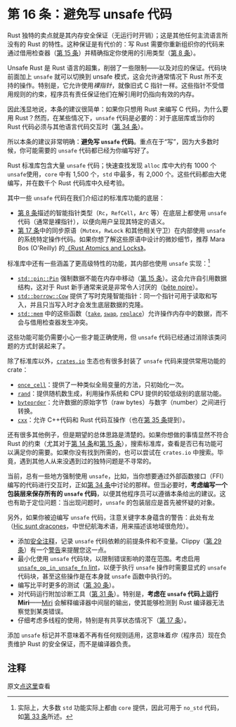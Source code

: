 # 第 16 条：避免写 unsafe 代码

Rust 独特的卖点就是其内存安全保证（无运行时开销）；这是其他任何主流语言所没有的 Rust 的特性。这种保证是有代价的：写 Rust 需要你重新组织你的代码来通过借用检查器（[第 15 条]）并精确指定你使用的引用类型（[第 8 条]）。

Unsafe Rust 是 Rust 语言的超集，削弱了一些限制——以及对应的保证。代码块前面加上 `unsafe` 就可以切换到 unsafe 模式，这会允许通常情况下 Rust 所不支持的操作。特别是，它允许使用*裸指针*，就像旧式 C 指针一样。这些指针不受借用规则的约束，程序员有责任保证他们在解引用时仍指向有效的内存。

因此浅显地说，本条的建议很简单：如果你只想用 Rust 来编写 C 代码，为什么要用 Rust？然而，在某些情况下，`unsafe` 代码是必要的：对于底层库或当你的 Rust 代码必须与其他语言代码交互时（[第 34 条]）。

所以本条的建议非常明确：**避免写 `unsafe` 代码**。重点在于“写”，因为大多数时候，你可能需要的 `unsafe` 代码都已经为你编写好了。

Rust 标准库包含大量 `unsafe` 代码；快速查找发现 `alloc` 库中大约有 1000 个`unsafe`使用，`core` 中有 1,500 个，`std` 中最多，有 2,000 个。这些代码都由大佬编写，并在数千个 Rust 代码库中久经考验。

其中一些 `unsafe` 代码在我们介绍过的标准库功能的底层：

- [第 8 条]描述的智能指针类型（`Rc`，`RefCell`，`Arc` 等）在底层上都使用 `unsafe` 代码（通常是裸指针），以便向用户呈现其特定的语义。
- [第 17 条]中的同步原语（`Mutex`，`RwLock` 和其他相关守卫）在内部使用 `unsafe` 的系统特定操作代码。如果你想了解这些原语中设计的微妙细节，推荐 Mara Bos (O'Reilly) 的[《Rust Atomics and Locks》]。

标准库中还有一些涵盖了更高级特性的功能，其内部也使用 `unsafe` 实现：[^1]

- [`std::pin::Pin`] 强制数据不能在内存中移动（[第 15 条]）。这会允许自引用数据结构，这对于 Rust 新手通常来说是非常令人讨厌的（[bête noire]）。
- [`std::borrow::Cow`] 提供了写时克隆智能指针：同一个指针可用于读取和写入，并且只当写入时才会发生底层数据的克隆。
- [`std::mem`] 中的这些函数（[`take`], [`swap`], [`replace`]）允许操作内存中的数据，而不会与借用检查器发生冲突。

这些功能可能仍需要小心一些才能正确使用，但 `unsafe` 代码已经通过消除该类问题的方式封装起来了。

除了标准库以外，[`crates.io`] 生态也有很多封装了 `unsafe` 代码来提供常用功能的 crate：

- [`once_cell`]：提供了一种类似全局变量的方法，只初始化一次。
- [`rand`]：提供随机数生成，利用操作系统和 CPU 提供的较低级别的底层功能。
- [`byteorder`]：允许数据的原始字节（raw bytes）与数字（number）之间进行转换。
- [`cxx`]：允许 C++代码和 Rust 代码互操作（也在[第 35 条]提到）。

还有很多其他例子，但是期望的总体思路是清楚的。如果你想做的事情显然不符合 Rust 的约束（尤其对于[第 14 条]和[第 15 条]），搜索标准库，查看是否已有功能可以满足你的需要。如果你没有找到所需的，也可以尝试在 `crates.io` 中搜索。毕竟，遇到其他人从来没遇到过的独特问题是不寻常的。

当前，总有一些地方强制使用 `unsafe`，比如，当你想要通过外部函数接口（FFI）编写的代码进行交互时，正如[第 34 条]中讨论的那样。但当必要时，**考虑编写一个包装层来保存所有的 `unsafe` 代码**，以便其他程序员可以遵循本条给出的建议。这也有助于定位问题：当出现问题时，`unsafe` 的包装层应是首先被怀疑的对象。

另外，如果你被迫编写 `unsafe` 代码，注意关键字本身蕴含的警告：此处有龙（[Hic sunt dracones]，中世纪航海术语，用来描述该地域很危险）。

- 添加[安全注释]，记录 `unsafe` 代码依赖的前提条件和不变量。Clippy（[第 29 条]）有一个[警告]来提醒您这一点。
- 最小化使用 `unsafe` 代码块，以限制错误影响的潜在范围。考虑启用 [`unsafe_op_in_unsafe_fn` lint]，以便于执行 `unsafe` 操作时需要显式的 `unsafe` 代码块，甚至这些操作是在本身就 `unsafe` 函数中执行的。
- 编写比平时更多的测试（[第 30 条]）。
- 对代码运行附加诊断工具（[第 31 条]）。特别是，**考虑在 `unsafe` 代码上运行 Miri**——[Miri] 会解释编译器中间层的输出，使其能够检测到 Rust 编译器无法察觉到某类错误。
- 仔细考虑多线程的使用，特别是有共享状态情况下（[第 17 条]）。

添加 `unsafe` 标记并不意味着不再有任何规则适用，这意味着*你*（程序员）现在负责维护 Rust 的安全保证，而不是编译器负责。

## 注释

[^1]: 实际上，大多数 `std` 功能实际上都由 `core` 提供，因此可用于 `no_std` 代码，如[第 33 条]所述。

原文[点这里](https://www.lurklurk.org/effective-rust/unsafe.html)查看

<!-- 参考链接 -->

[第 8 条]: ../chapter_1/item8-references&pointer.md
[第 14 条]: ../chapter_3/item14-lifetimes.md
[第 15 条]: ../chapter_3/item15-borrows.md
[第 17 条]: ../chapter_3/item17-deadlock.md
[第 29 条]: ../chapter_5/item29-listen-to-clippy.md
[第 30 条]: ../chapter_5/item30-write-more-than-unit-tests.md
[第 31 条]: ../chapter_5/item31-use-tools.md
[第 33 条]: ../chapter_6/item33-no-std.md
[第 34 条]: ../chapter_6/item34-ffi.md
[第 35 条]: ../chapter_6/item35-bindgen.md

[《Rust Atomics and Locks》]: https://marabos.nl/atomics/
[`std::pin::Pin`]: https://doc.rust-lang.org/std/pin/struct.Pin.html
[bête noire]: https://rust-unofficial.github.io/too-many-lists/
[`std::borrow::Cow`]: https://doc.rust-lang.org/std/borrow/enum.Cow.html
[`std::mem`]: https://doc.rust-lang.org/std/mem/index.html
[`take`]: https://doc.rust-lang.org/std/mem/fn.take.html
[`swap`]: https://doc.rust-lang.org/std/mem/fn.swap.html
[`replace`]: https://doc.rust-lang.org/std/mem/fn.replace.html
[`crates.io`]: https://crates.io/
[`once_cell`]: https://docs.rs/once_cell
[`rand`]: https://docs.rs/rand
[`byteorder`]: https://docs.rs/byteorder
[`cxx`]: https://docs.rs/cxx
[Hic sunt dracones]: https://en.wikipedia.org/wiki/Here_be_dragons
[安全注释]: https://std-dev-guide.rust-lang.org/policy/safety-comments.html
[警告]: https://rust-lang.github.io/rust-clippy/master/index.html#/missing_safety_doc
[`unsafe_op_in_unsafe_fn` lint]: https://doc.rust-lang.org/rustc/lints/listing/allowed-by-default.html#unsafe-op-in-unsafe-fn
[Miri]: https://github.com/rust-lang/miri

